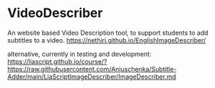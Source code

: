 # VideoDescriber
An website based Video Description tool, to support students to add subtitles to a video.
https://nethiri.github.io/EnglishImageDescriber/

alternative, currently in testing and development:
https://liascript.github.io/course/?https://raw.githubusercontent.com/Anjuschenka/Subtitle-Adder/main/LiaScriptImageDescriber/ImageDescriber.md